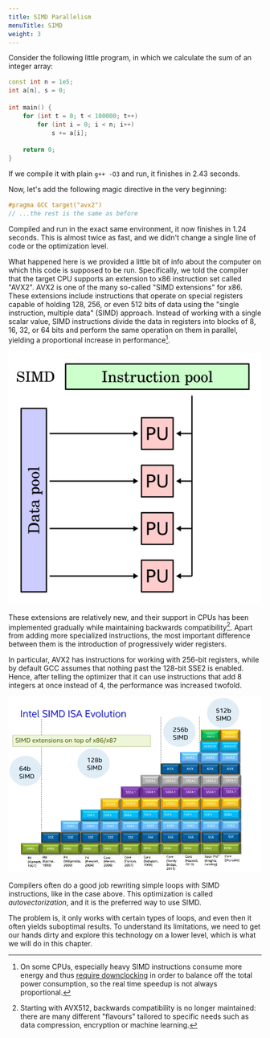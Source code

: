 ```yaml
---
title: SIMD Parallelism
menuTitle: SIMD
weight: 3
---
```


Consider the following little program, in which we calculate the sum of an integer array:

```c++
const int n = 1e5;
int a[n], s = 0;

int main() {
    for (int t = 0; t < 100000; t++)
        for (int i = 0; i < n; i++)
            s += a[i];

    return 0;
}
```

If we compile it with plain `g++ -O3` and run, it finishes in 2.43 seconds.

Now, let's add the following magic directive in the very beginning:

```c++
#pragma GCC target("avx2")
// ...the rest is the same as before
```

Compiled and run in the exact same environment, it now finishes in 1.24 seconds. This is almost twice as fast, and we didn't change a single line of code or the optimization level.

What happened here is we provided a little bit of info about the computer on which this code is supposed to be run. Specifically, we told the compiler that the target CPU supports an extension to x86 instruction set called "AVX2". AVX2 is one of the many so-called "SIMD extensions" for x86. These extensions include instructions that operate on special registers capable of holding 128, 256, or even 512 bits of data using the "single instruction, multiple data" (SIMD) approach. Instead of working with a single scalar value, SIMD instructions divide the data in registers into blocks of 8, 16, 32, or 64 bits and perform the same operation on them in parallel, yielding a proportional increase in performance[^power].

[^power]: On some CPUs, especially heavy SIMD instructions consume more energy and thus [require downclocking](https://blog.cloudflare.com/on-the-dangers-of-intels-frequency-scaling/) in order to balance off the total power consumption, so the real time speedup is not always proportional.

![](img/simd.png)

These extensions are relatively new, and their support in CPUs has been implemented gradually while maintaining backwards compatibility[^avx512]. Apart from adding more specialized instructions, the most important difference between them is the introduction of progressively wider registers.

In particular, AVX2 has instructions for working with 256-bit registers, while by default GCC assumes that nothing past the 128-bit SSE2 is enabled. Hence, after telling the optimizer that it can use instructions that add 8 integers at once instead of 4, the performance was increased twofold.

[^avx512]: Starting with AVX512, backwards compatibility is no longer maintained: there are many different "flavours" tailored to specific needs such as data compression, encryption or machine learning.

![](img/intel-extensions.webp)

Compilers often do a good job rewriting simple loops with SIMD instructions, like in the case above. This optimization is called *autovectorization*, and it is the preferred way to use SIMD.

The problem is, it only works with certain types of loops, and even then it often yields suboptimal results. To understand its limitations, we need to get our hands dirty and explore this technology on a lower level, which is what we will do in this chapter.
